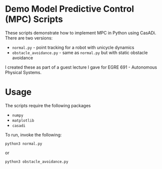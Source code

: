 # Demo Model Predictive Control (MPC) Scripts

These scripts demonstrate how to implement MPC in Python using CasADi. There
are two versions:

* `normal.py` - point tracking for a robot with unicycle dynamics
* `obstacle_avoidance.py` - same as `normal.py` but with static obstacle
avoidance

I created these as part of a guest lecture I gave for EGRE 691 - Autonomous
Physical Systems.

# Usage

The scripts require the following packages

* `numpy`
* `matplotlib`
* `casadi`

To run, invoke the following:

```shell
python3 normal.py
```
or
```shell
python3 obstacle_avoidance.py
```
